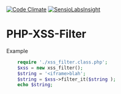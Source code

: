 [![Code Climate](https://codeclimate.com/github/JBlond/PHP-XSS-Filter/badges/gpa.svg)](https://codeclimate.com/github/JBlond/PHP-XSS-Filter) [![SensioLabsInsight](https://insight.sensiolabs.com/projects/bf1c2ba8-b292-49de-bebc-93e39344a169/mini.png)](https://insight.sensiolabs.com/projects/bf1c2ba8-b292-49de-bebc-93e39344a169)

PHP-XSS-Filter
==============

Example 
```PHP
	require './xss_filter.class.php';
	$xss = new xss_filter();
	$string = '<iframe>blah';
	$string = $xss->filter_it($string );
	echo $string;
```
